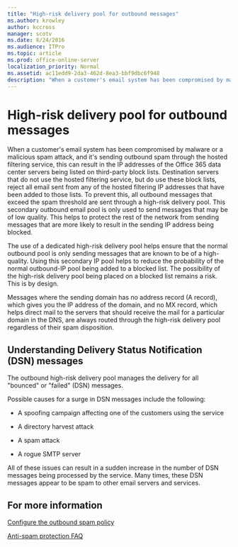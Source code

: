 ```yaml
---
title: "High-risk delivery pool for outbound messages"
ms.author: krowley
author: kccross
manager: scotv
ms.date: 8/24/2016
ms.audience: ITPro
ms.topic: article
ms.prod: office-online-server
localization_priority: Normal
ms.assetid: ac11edd9-2da3-462d-8ea3-bbf9dbc6f948
description: "When a customer's email system has been compromised by malware or a malicious spam attack, and it's sending outbound spam through the hosted filtering service, this can result in the IP addresses of the Office 365 data center servers being listed on third-party block lists. Destination servers that do not use the hosted filtering service, but do use these block lists, reject all email sent from any of the hosted filtering IP addresses that have been added to those lists. To prevent this, all outbound messages that exceed the spam threshold are sent through a high-risk delivery pool. This secondary outbound email pool is only used to send messages that may be of low quality. This helps to protect the rest of the network from sending messages that are more likely to result in the sending IP address being blocked."
---
```


# High-risk delivery pool for outbound messages

When a customer's email system has been compromised by malware or a malicious spam attack, and it's sending outbound spam through the hosted filtering service, this can result in the IP addresses of the Office 365 data center servers being listed on third-party block lists. Destination servers that do not use the hosted filtering service, but do use these block lists, reject all email sent from any of the hosted filtering IP addresses that have been added to those lists. To prevent this, all outbound messages that exceed the spam threshold are sent through a high-risk delivery pool. This secondary outbound email pool is only used to send messages that may be of low quality. This helps to protect the rest of the network from sending messages that are more likely to result in the sending IP address being blocked.
  
The use of a dedicated high-risk delivery pool helps ensure that the normal outbound pool is only sending messages that are known to be of a high-quality. Using this secondary IP pool helps to reduce the probability of the normal outbound-IP pool being added to a blocked list. The possibility of the high-risk delivery pool being placed on a blocked list remains a risk. This is by design.
  
Messages where the sending domain has no address record (A record), which gives you the IP address of the domain, and no MX record, which helps direct mail to the servers that should receive the mail for a particular domain in the DNS, are always routed through the high-risk delivery pool regardless of their spam disposition.
  
## Understanding Delivery Status Notification (DSN) messages

The outbound high-risk delivery pool manages the delivery for all "bounced" or "failed" (DSN) messages.
  
Possible causes for a surge in DSN messages include the following:
  
- A spoofing campaign affecting one of the customers using the service
    
- A directory harvest attack
    
- A spam attack
    
- A rogue SMTP server
    
All of these issues can result in a sudden increase in the number of DSN messages being processed by the service. Many times, these DSN messages appear to be spam to other email servers and services.
  
## For more information

[Configure the outbound spam policy](configure-the-outbound-spam-policy.md)
  
[Anti-spam protection FAQ](anti-spam-protection-faq.md)
  

